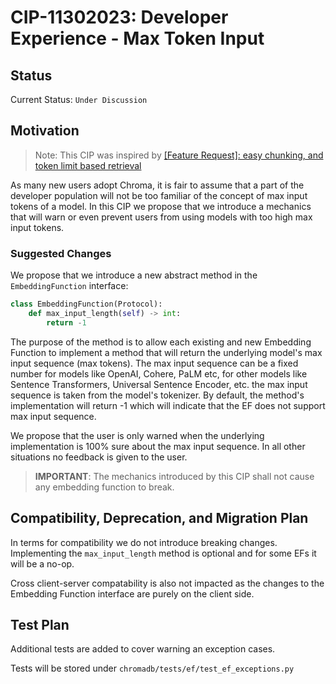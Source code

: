 # CIP-11302023: Developer Experience - Max Token Input

## Status

Current Status: `Under Discussion`

## Motivation

> Note: This CIP was inspired
> by [[Feature Request]: easy chunking, and token limit based retrieval](https://github.com/chroma-core/chroma/issues/430)

As many new users adopt Chroma, it is fair to assume that a part of the developer population will not be too familiar of
the concept of max input tokens of a model. In this CIP we propose that we introduce a mechanics that will warn or even
prevent users from using models with too high max input tokens.

### Suggested Changes

We propose that we introduce a new abstract method in the `EmbeddingFunction` interface:

```python
class EmbeddingFunction(Protocol):
    def max_input_length(self) -> int:
        return -1
```

The purpose of the method is to allow each existing and new Embedding Function to implement a method that will return
the underlying model's max input sequence (max tokens). The max input sequence can be a fixed number for models like 
OpenAI, Cohere, PaLM etc, for other models like Sentence Transformers, Universal Sentence Encoder, etc. the max input
sequence is taken from the model's tokenizer. By default, the method's implementation will return -1 which will indicate
that the EF does not support max input sequence.

We propose that the user is only warned when the underlying implementation is 100% sure about the max input sequence.
In all other situations no feedback is given to the user.

> **IMPORTANT**: The mechanics introduced by this CIP shall not cause any embedding function to break.

## Compatibility, Deprecation, and Migration Plan

In terms for compatibility we do not introduce breaking changes. Implementing the `max_input_length` method is optional
and for some EFs it will be a no-op.

Cross client-server compatability is also not impacted as the changes to the Embedding Function interface are purely on
the client side.

## Test Plan

Additional tests are added to cover warning an exception cases.

Tests will be stored under `chromadb/tests/ef/test_ef_exceptions.py`

